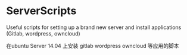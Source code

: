 # ServerScripts
Useful scripts for setting up a brand new server and install applications (Gitlab, wordpress, owncloud)

在ubuntu Server 14.04 上安装 gitlab wordpress owncloud 等应用的脚本
